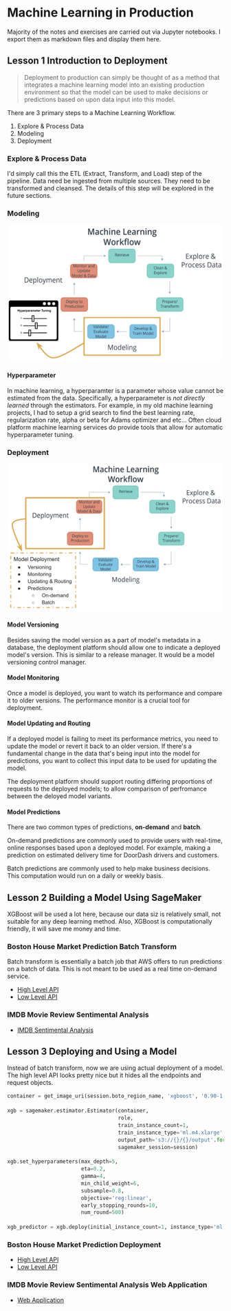# Machine Learning in Production

Majority of the notes and exercises are carried out via Jupyter notebooks. I export them as markdown
files and display them here.

## Lesson 1 Introduction to Deployment

> Deployment to production can simply be thought of as a method that integrates a machine learning
> model into an existing production environment so that the model can be used to make decisions or
> predictions based on upon data input into this model.

There are 3 primary steps to a Machine Learning Workflow.

1. Explore & Process Data
2. Modeling
3. Deployment

### Explore & Process Data

I'd simply call this the ETL (Extract, Transform, and Load) step of the pipeline. Data need be
ingested from multiple sources. They need to be transformed and cleansed. The details of this
step will be explored in the future sections.

### Modeling

![Machine Learning Workflow Modeling](./ml_workflow_modeling.png)

#### Hyperparameter

In machine learning, a hyperparamter is a parameter whose value cannot be estimated from the data.
Specifically, a hyperparameter is _not directly learned_ through the estimators. For example, in
my old machine learning projects, I had to setup a grid search to find the best learning rate,
regularization rate, alpha or beta for Adams optimizer and etc... Often cloud platform machine
learning services do provide tools that allow for automatic hyperparameter tuning.

### Deployment

![Machine Learning Workflow Deployment](./ml_workflow_deployment.png)

#### Model Versioning

Besides saving the model version as a part of model's metadata in a database, the deployment
platform should allow one to indicate a deployed model's version. This is similar to a release
manager. It would be a model versioning control manager.

#### Model Monitoring

Once a model is deployed, you want to watch its performance and compare it to older versions. The
performance monitor is a crucial tool for deployment.

#### Model Updating and Routing

If a deployed model is failing to meet its performance metrics, you need to update the model or
revert it back to an older version. If there's a fundamental change in the data that's being input
into the model for predictions, you want to collect this input data to be used for updating the
model.

The deployment platform should support routing differing proportions of requests to the deployed
models; to allow comparison of perfromance between the deloyed model variants.

#### Model Predictions

There are two common types of predictions, **on-demand** and **batch**.

On-demand predictions are commonly used to provide users with real-time, online responses based
upon a deployed model. For example, making a prediction on estimated delivery time for DoorDash
drivers and customers.

Batch predictions are commonly used to help make business decisions. This computation would run on
a daily or weekly basis.

## Lesson 2 Building a Model Using SageMaker

XGBoost will be used a lot here, because our data siz is relatively small, not suitable for any
deep learning method. Also, XGBoost is computationally friendly, it will save me money and time.

### Boston House Market Prediction Batch Transform

Batch transform is essentially a batch job that AWS offers to run predictions on a batch of data.
This is not meant to be used as a real time on-demand service.

* [High Level API](./boston_housing_xgboost_batch_transform_high_level_api.md)
* [Low Level API](./boston_housing_xgboost_batch_transform_low_level_api.md)

### IMDB Movie Review Sentimental Analysis

* [IMDB Sentimental Analysis](./imdb_sentiment_analysis_xgboost_batch_transform.md)

## Lesson 3 Deploying and Using a Model

Instead of batch transform, now we are using actual deployment of a model. The high level API
looks pretty nice but it hides all the endpoints and request objects.

```python
container = get_image_uri(session.boto_region_name, 'xgboost', '0.90-1')

xgb = sagemaker.estimator.Estimator(container,
                                    role,
                                    train_instance_count=1,
                                    train_instance_type='ml.m4.xlarge',
                                    output_path='s3://{}/{}/output'.format(session.default_bucket(), prefix),
                                    sagemaker_session=session)

xgb.set_hyperparameters(max_depth=5,
                        eta=0.2,
                        gamma=4,
                        min_child_weight=6,
                        subsample=0.8,
                        objective='reg:linear',
                        early_stopping_rounds=10,
                        num_round=500)

xgb_predictor = xgb.deploy(initial_instance_count=1, instance_type='ml.m4.xlarge')
```

### Boston House Market Prediction Deployment

* [High Level API](boston_housing_xgboost_deploy_high_level_api.md)
* [Low Level API](boston_housing_xgboost_deploy_low_level_api.md)

### IMDB Movie Review Sentimental Analysis Web Application

* [Web Application](imdb_sentiment_analysis_xgboost_web_app.md)
